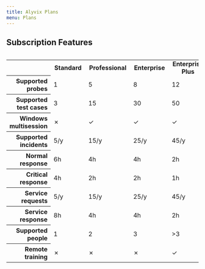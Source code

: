 ```yaml
---
title: Alyvix Plans
menu: Plans
---
```


## Subscription **Features**

<div style="overflow-x:auto;">
    <table style="margin-left:auto;margin-right:auto">
        <tr>
            <th></th>
            <th style="padding:0 10px 0 10px;">Standard</th>
            <th style="padding:0 10px 0 10px;">Professional</th>
            <th style="padding:0 10px 0 10px;">Enterprise</th>
            <th style="padding:0 10px 0 10px;">Enterprise Plus</th>
        </tr>
        <tr>
            <th style="text-align:right">Supported probes</th>
            <td>1</td>
            <td>5</td>
            <td>8</td>
            <td>12</td>
        </tr>
        <tr>
            <th style="text-align:right">Supported test cases</th>
            <td>3</td>
            <td>15</td>
            <td>30</td>
            <td>50</td>
        </tr>
        <tr>
            <th style="text-align:right">Windows multisession</th>
            <td>&#x2717;</td>
            <td>&#x2713;</td>
            <td>&#x2713;</td>
            <td>&#x2713;</td>
        </tr>
        <tr>
            <th style="text-align:right">Supported incidents</th>
            <td>5/y</td>
            <td>15/y</td>
            <td>25/y</td>
            <td>45/y</td>
        </tr>
        <tr>
            <th style="text-align:right">Normal response</th>
            <td>6h</td>
            <td>4h</td>
            <td>4h</td>
            <td>2h</td>
        </tr>
        <tr>
            <th style="text-align:right">Critical response</th>
            <td>4h</td>
            <td>2h</td>
            <td>2h</td>
            <td>1h</td>
        </tr>
        <tr>
            <th style="text-align:right">Service requests</th>
            <td>5/y</td>
            <td>15/y</td>
            <td>25/y</td>
            <td>45/y</td>
        </tr>
        <tr>
            <th style="text-align:right">Service response</th>
            <td>8h</td>
            <td>4h</td>
            <td>4h</td>
            <td>2h</td>
        </tr>
        <tr>
            <th style="text-align:right">Supported people</th>
            <td>1</td>
            <td>2</td>
            <td>3</td>
            <td>>3</td>
        </tr>
        <tr>
            <th style="text-align:right">Remote training</th>
            <td>&#x2717;</td>
            <td>&#x2717;</td>
            <td>&#x2717;</td>
            <td>&#x2713;</td>
        </tr>
    </table>
</div>
